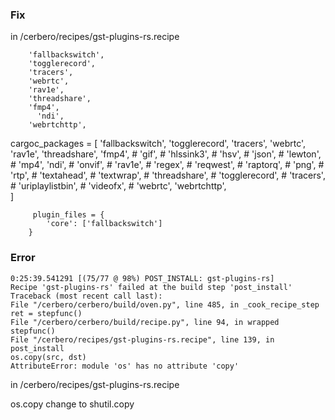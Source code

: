 
### Fix




in /cerbero/recipes/gst-plugins-rs.recipe

        'fallbackswitch',
        'togglerecord',
        'tracers',
        'webrtc',
        'rav1e',
        'threadshare',
        'fmp4',
          'ndi',
        'webrtchttp',  

cargoc_packages = [
        'fallbackswitch',
        'togglerecord',
        'tracers',
        'webrtc',
        'rav1e',
        'threadshare',
          'fmp4',
        #  'gif',
        #  'hlssink3',
        # 'hsv',
        #  'json',
        #  'lewton',
        #  'mp4',
          'ndi',
        # 'onvif',
        # 'rav1e',
        # 'regex',
        # 'reqwest',
        # 'raptorq',
        # 'png',
        # 'rtp',
        # 'textahead',
        # 'textwrap',
        # 'threadshare',
        # 'togglerecord',
        # 'tracers',
        # 'uriplaylistbin',
        # 'videofx',
        # 'webrtc',
        'webrtchttp',    
    ]
    
         plugin_files = {
            'core': ['fallbackswitch']
        }         

### Error

```
0:25:39.541291 [(75/77 @ 98%) POST_INSTALL: gst-plugins-rs]
Recipe 'gst-plugins-rs' failed at the build step 'post_install'
Traceback (most recent call last):
File "/cerbero/cerbero/build/oven.py", line 485, in _cook_recipe_step
ret = stepfunc()
File "/cerbero/cerbero/build/recipe.py", line 94, in wrapped
stepfunc()
File "/cerbero/recipes/gst-plugins-rs.recipe", line 139, in post_install
os.copy(src, dst)
AttributeError: module 'os' has no attribute 'copy'
```


in /cerbero/recipes/gst-plugins-rs.recipe

os.copy change to shutil.copy